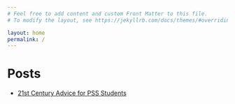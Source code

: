 ```yaml
---
# Feel free to add content and custom Front Matter to this file.
# To modify the layout, see https://jekyllrb.com/docs/themes/#overriding-theme-defaults

layout: home
permalink: /
---
```


# Posts
- [21st Century Advice for PSS Students](https://wfinck97.github.io/welcome/jekyll/update/2020/05/30/PSS-Blog.html)